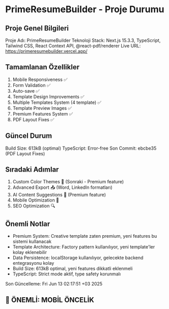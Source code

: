 # PrimeResumeBuilder - Proje Durumu

## Proje Genel Bilgileri
Proje Adı: PrimeResumeBuilder
Teknoloji Stack: Next.js 15.3.3, TypeScript, Tailwind CSS, React Context API, @react-pdf/renderer
Live URL: https://primeresumebuilder.vercel.app/

## Tamamlanan Özellikler
1. Mobile Responsiveness ✅
2. Form Validation ✅
3. Auto-save ✅
4. Template Design Improvements ✅
5. Multiple Templates System (4 template) ✅
6. Template Preview Images ✅
7. Premium Features System ✅
8. PDF Layout Fixes ✅

## Güncel Durum
Build Size: 613kB (optimal)
TypeScript: Error-free
Son Commit: ebcbe35 (PDF Layout Fixes)

## Sıradaki Adımlar
1. Custom Color Themes 🎨 (Sonraki - Premium feature)
2. Advanced Export 📤 (Word, LinkedIn formatları)
3. AI Content Suggestions 🤖 (Premium feature)
4. Mobile Optimization 📱
5. SEO Optimization 🔍

## Önemli Notlar
- Premium System: Creative template zaten premium, yeni features bu sistemi kullanacak
- Template Architecture: Factory pattern kullanılıyor, yeni template'ler kolay eklenebilir
- Data Persistence: localStorage kullanılıyor, gelecekte backend entegrasyonu kolay
- Build Size: 613kB optimal, yeni features dikkatli eklenmeli
- TypeScript: Strict mode aktif, type safety korunmalı

Son Güncelleme: Fri Jun 13 02:17:51 +03 2025

## 📱 ÖNEMLİ: MOBİL ÖNCELİK

